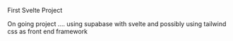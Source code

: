First Svelte Project

On going project .... using supabase with svelte
and possibly using tailwind css as front end framework
